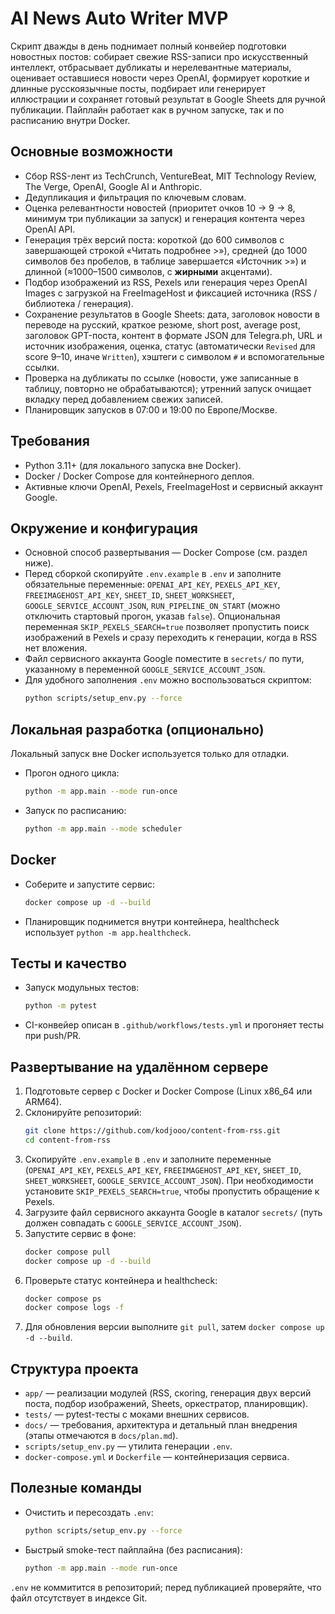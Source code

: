 # AI News Auto Writer MVP

Скрипт дважды в день поднимает полный конвейер подготовки новостных постов: собирает свежие RSS-записи про искусственный интеллект, отбрасывает дубликаты и нерелевантные материалы, оценивает оставшиеся новости через OpenAI, формирует короткие и длинные русскоязычные посты, подбирает или генерирует иллюстрации и сохраняет готовый результат в Google Sheets для ручной публикации. Пайплайн работает как в ручном запуске, так и по расписанию внутри Docker.

## Основные возможности
- Сбор RSS-лент из TechCrunch, VentureBeat, MIT Technology Review, The Verge, OpenAI, Google AI и Anthropic.
- Дедупликация и фильтрация по ключевым словам.
- Оценка релевантности новостей (приоритет очков 10 → 9 → 8, минимум три публикации за запуск) и генерация контента через OpenAI API.
- Генерация трёх версий поста: короткой (до 600 символов с завершающей строкой «Читать подробнее >»), средней (до 1000 символов без пробелов, в таблице завершается «Источник >») и длинной (≈1000–1500 символов, с **жирными** акцентами).
- Подбор изображений из RSS, Pexels или генерация через OpenAI Images с загрузкой на FreeImageHost и фиксацией источника (RSS / библиотека / генерация).
- Сохранение результатов в Google Sheets: дата, заголовок новости в переводе на русский, краткое резюме, short post, average post, заголовок GPT-поста, контент в формате JSON для Telegra.ph, URL и источник изображения, оценка, статус (автоматически `Revised` для score 9–10, иначе `Written`), хэштеги с символом `#` и вспомогательные ссылки.
- Проверка на дубликаты по ссылке (новости, уже записанные в таблицу, повторно не обрабатываются); утренний запуск очищает вкладку перед добавлением свежих записей.
- Планировщик запусков в 07:00 и 19:00 по Европе/Москве.

## Требования
- Python 3.11+ (для локального запуска вне Docker).
- Docker / Docker Compose для контейнерного деплоя.
- Активные ключи OpenAI, Pexels, FreeImageHost и сервисный аккаунт Google.

## Окружение и конфигурация
- Основной способ развертывания — Docker Compose (см. раздел ниже).
- Перед сборкой скопируйте `.env.example` в `.env` и заполните обязательные переменные: `OPENAI_API_KEY`, `PEXELS_API_KEY`, `FREEIMAGEHOST_API_KEY`, `SHEET_ID`, `SHEET_WORKSHEET`, `GOOGLE_SERVICE_ACCOUNT_JSON`, `RUN_PIPELINE_ON_START` (можно отключить стартовый прогон, указав `false`). Опциональная переменная `SKIP_PEXELS_SEARCH=true` позволяет пропустить поиск изображений в Pexels и сразу переходить к генерации, когда в RSS нет вложения.
- Файл сервисного аккаунта Google поместите в `secrets/` по пути, указанному в переменной `GOOGLE_SERVICE_ACCOUNT_JSON`.
- Для удобного заполнения `.env` можно воспользоваться скриптом:
  ```bash
  python scripts/setup_env.py --force
  ```

## Локальная разработка (опционально)
Локальный запуск вне Docker используется только для отладки.
- Прогон одного цикла:
  ```bash
  python -m app.main --mode run-once
  ```
- Запуск по расписанию:
  ```bash
  python -m app.main --mode scheduler
  ```

## Docker
- Соберите и запустите сервис:
  ```bash
  docker compose up -d --build
  ```
- Планировщик поднимется внутри контейнера, healthcheck использует `python -m app.healthcheck`.

## Тесты и качество
- Запуск модульных тестов:
  ```bash
  python -m pytest
  ```
- CI-конвейер описан в `.github/workflows/tests.yml` и прогоняет тесты при push/PR.

## Развертывание на удалённом сервере
1. Подготовьте сервер с Docker и Docker Compose (Linux x86_64 или ARM64).
2. Склонируйте репозиторий:
   ```bash
   git clone https://github.com/kodjooo/content-from-rss.git
   cd content-from-rss
   ```
3. Скопируйте `.env.example` в `.env` и заполните переменные (`OPENAI_API_KEY`, `PEXELS_API_KEY`, `FREEIMAGEHOST_API_KEY`, `SHEET_ID`, `SHEET_WORKSHEET`, `GOOGLE_SERVICE_ACCOUNT_JSON`). При необходимости установите `SKIP_PEXELS_SEARCH=true`, чтобы пропустить обращение к Pexels.
4. Загрузите файл сервисного аккаунта Google в каталог `secrets/` (путь должен совпадать с `GOOGLE_SERVICE_ACCOUNT_JSON`).
5. Запустите сервис в фоне:
   ```bash
   docker compose pull
   docker compose up -d --build
   ```
6. Проверьте статус контейнера и healthcheck:
   ```bash
   docker compose ps
   docker compose logs -f
   ```
7. Для обновления версии выполните `git pull`, затем `docker compose up -d --build`.

## Структура проекта
- `app/` — реализации модулей (RSS, скoring, генерация двух версий поста, подбор изображений, Sheets, оркестратор, планировщик).
- `tests/` — pytest-тесты с моками внешних сервисов.
- `docs/` — требования, архитектура и детальный план внедрения (этапы отмечаются в `docs/plan.md`).
- `scripts/setup_env.py` — утилита генерации `.env`.
- `docker-compose.yml` и `Dockerfile` — контейнеризация сервиса.

## Полезные команды
- Очистить и пересоздать `.env`:
  ```bash
  python scripts/setup_env.py --force
  ```
- Быстрый smoke-тест пайплайна (без расписания):
  ```bash
  python -m app.main --mode run-once
  ```

`.env` не коммитится в репозиторий; перед публикацией проверяйте, что файл отсутствует в индексе Git.
